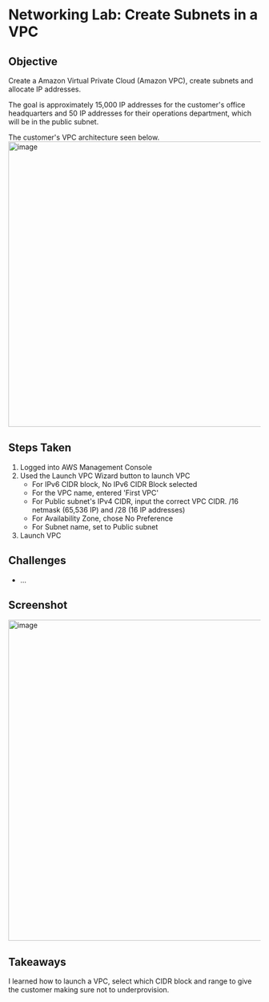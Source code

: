 # Networking Lab: Create Subnets in a VPC

## Objective
Create a Amazon Virtual Private Cloud (Amazon VPC), create subnets and allocate IP addresses.

The goal is approximately 15,000 IP addresses for the customer's office headquarters and 50 IP addresses for their operations department, which will be in the public subnet.

The customer's VPC architecture seen below.
<img width="867" height="569" alt="image" src="https://github.com/user-attachments/assets/48513ef8-8713-4d22-b267-8f8e106436d6" />


## Steps Taken
1. Logged into AWS Management Console
2. Used the Launch VPC Wizard button to launch VPC
   - For IPv6 CIDR block, No IPv6 CIDR Block selected
   - For the VPC name, entered 'First VPC'
   - For Public subnet's IPv4 CIDR, input the correct VPC CIDR. /16 netmask (65,536 IP) and /28 (16 IP addresses)
   - For Availability Zone, chose No Preference
   - For Subnet name, set to Public subnet
4. Launch VPC

## Challenges
- ...

## Screenshot
<img width="1366" height="640" alt="image" src="https://github.com/user-attachments/assets/080a08e5-2538-479d-aa1c-55a688b273c6" />

## Takeaways
I learned how to launch a VPC, select which CIDR block and range to give the customer making sure not to underprovision.

